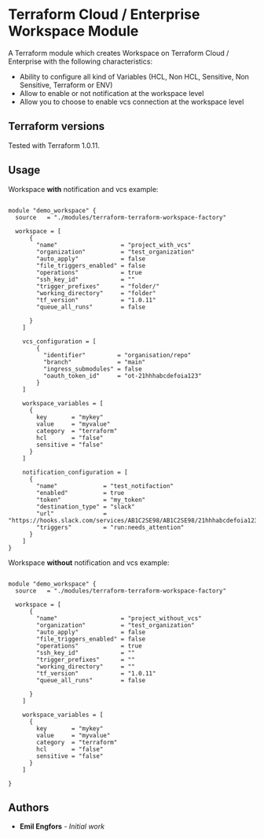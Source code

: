 # Terraform Cloud / Enterprise Workspace Module

A Terraform module which creates Workspace on Terraform Cloud / Enterprise with the following characteristics:

- Ability to configure all kind of Variables (HCL, Non HCL, Sensitive, Non Sensitive, Terraform or ENV)
- Allow to enable or not notification at the workspace level
- Allow you to choose to enable vcs connection at the workspace level

## Terraform versions

Tested with Terraform 1.0.11.

## Usage

Workspace **with** notification and vcs example:

```hcl

module "demo_workspace" {
  source   = "./modules/terraform-terraform-workspace-factory"

  workspace = [
      {
        "name"                  = "project_with_vcs"
        "organization"          = "test_organization"
        "auto_apply"            = false
        "file_triggers_enabled" = false
        "operations"            = true
        "ssh_key_id"            = ""
        "trigger_prefixes"      = "folder/"
        "working_directory"     = "folder"
        "tf_version"            = "1.0.11"
        "queue_all_runs"        = false

      }
    ]

    vcs_configuration = [
        {
          "identifier"         = "organisation/repo"
          "branch"             = "main"
          "ingress_submodules" = false
          "oauth_token_id"     = "ot-21hhhabcdefoia123"
        }
    ]

    workspace_variables = [
      {
        key       = "mykey"
        value     = "myvalue"
        category  = "terraform"
        hcl       = "false"
        sensitive = "false"
      }
    ]

    notification_configuration = [
      {
        "name"             = "test_notifaction"
        "enabled"          = true
        "token"            = "my_token"
        "destination_type" = "slack"
        "url"              = "https://hooks.slack.com/services/AB1C2SE98/AB1C2SE98/21hhhabcdefoia123"
        "triggers"         = "run:needs_attention"
      }
    ]
}
```

Workspace **without** notification and vcs example:

```hcl

module "demo_workspace" {
  source   = "./modules/terraform-terraform-workspace-factory"

  workspace = [
      {
        "name"                  = "project_without_vcs"
        "organization"          = "test_organization"
        "auto_apply"            = false
        "file_triggers_enabled" = false
        "operations"            = true
        "ssh_key_id"            = ""
        "trigger_prefixes"      = ""
        "working_directory"     = ""
        "tf_version"            = "1.0.11"
        "queue_all_runs"        = false

      }
    ]

    workspace_variables = [
      {
        key       = "mykey"
        value     = "myvalue"
        category  = "terraform"
        hcl       = "false"
        sensitive = "false"
      }
    ]

}
```

## Authors

- **Emil Engfors** - *Initial work*
